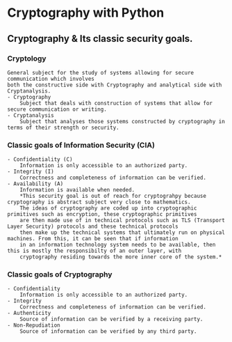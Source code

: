 # Cryptography with Python


## Cryptography & Its classic security goals.

### Cryptology
    General subject for the study of systems allowing for secure communication which involves 
    both the constructive side with Cryptography and analytical side with Cryptanalysis.
    - Cryptography
        Subject that deals with construction of systems that allow for secure communication or writing.
    - Cryptanalysis
        Subject that analyses those systems constructed by cryptography in terms of their strength or security.

### Classic goals of Information Security (CIA)
    - Confidentiality (C)
        Information is only accessible to an authorized party.
    - Integrity (I)
        Correctness and completeness of information can be verified.
    - Availability (A)
        Information is available when needed.
        *This security goal is out of reach for cryptograhpy because cryptography is abstract subject very close to mathematics.
        The ideas of cryptography are coded up into cryptographic primitives such as encryption, these cryptographic primitives 
        are then made use of in technical protocols such as TLS (Transport Layer Security) protocols and these technical protocols
        then make up the technical systems that ultimately run on physical machines. From this, it can be seen that if information
        in an information technology system needs to be available, then this is mostly the responsibilty of an outer layer, with 
        cryptography residing towards the more inner core of the system.*

### Classic goals of Cryptography
    - Confidentiality
        Information is only accessible to an authorized party.
    - Integrity
        Correctness and completeness of information can be verified.
    - Authenticity
        Source of information can be verified by a receiving party.
    - Non-Repudiation
        Source of information can be verified by any third party.